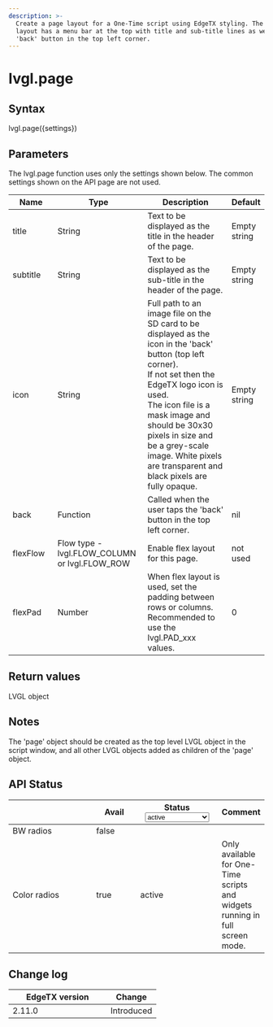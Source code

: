 ```yaml
---
description: >-
  Create a page layout for a One-Time script using EdgeTX styling. The page
  layout has a menu bar at the top with title and sub-title lines as well as a
  'back' button in the top left corner.
---
```


# lvgl.page

## Syntax

lvgl.page({settings})

## Parameters

The lvgl.page function uses only the settings shown below. The common settings shown on the API page are not used.

<table><thead><tr><th width="120">Name</th><th width="196">Type</th><th width="333">Description</th><th>Default</th></tr></thead><tbody><tr><td>title</td><td>String</td><td>Text to be displayed as the title in the header of the page.</td><td>Empty string</td></tr><tr><td>subtitle</td><td>String</td><td>Text to be displayed as the sub-title in the header of the page.</td><td>Empty string</td></tr><tr><td>icon</td><td>String</td><td>Full path to an image file on the SD card to be displayed as the icon in the 'back' button (top left corner).<br>If not set then the EdgeTX logo icon is used.<br>The icon file is a mask image and should be 30x30 pixels in size and be a grey-scale image. White pixels are transparent and black pixels are fully opaque.</td><td>Empty string</td></tr><tr><td>back</td><td>Function</td><td>Called when the user taps the 'back' button in the top left corner.</td><td>nil</td></tr><tr><td>flexFlow</td><td>Flow type - lvgl.FLOW_COLUMN or lvgl.FLOW_ROW</td><td>Enable flex layout for this page.</td><td>not used</td></tr><tr><td>flexPad</td><td>Number</td><td>When flex layout is used, set the padding between rows or columns.<br>Recommended to use the lvgl.PAD_xxx values.</td><td>0</td></tr></tbody></table>

## Return values

LVGL object

## Notes

The 'page' object should be created as the top level LVGL object in the script window, and all other LVGL objects added as children of the 'page' object.

## API Status

<table><thead><tr><th width="153"></th><th width="72" data-type="checkbox">Avail</th><th width="145">Status<select><option value="93c8b010d44e45efaec5c0c14d3992ac" label="active" color="blue"></option><option value="7e7074d1164048e3b0b24a02b4300f6c" label="to be depreciated" color="blue"></option></select></th><th>Comment</th></tr></thead><tbody><tr><td>BW radios</td><td>false</td><td></td><td></td></tr><tr><td>Color radios</td><td>true</td><td><span data-option="93c8b010d44e45efaec5c0c14d3992ac">active</span></td><td>Only available for One-Time scripts and widgets running in full screen mode.</td></tr></tbody></table>

## Change log

<table><thead><tr><th width="177">EdgeTX version</th><th>Change</th></tr></thead><tbody><tr><td>2.11.0</td><td>Introduced</td></tr></tbody></table>
